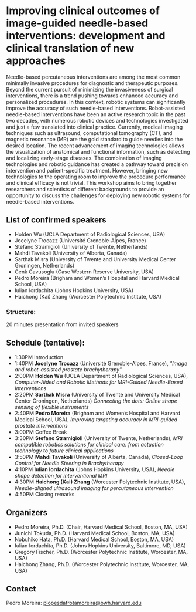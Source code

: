 # Improving clinical outcomes of image-guided needle-based interventions: development and clinical translation of new approaches

Needle-based percutaneous interventions are among the most common minimally invasive procedures for diagnostic and therapeutic purposes. Beyond the current pursuit of minimizing the invasiveness of surgical interventions, there is a trend pushing towards enhanced accuracy and personalized procedures. In this context, robotic systems can significantly improve the accuracy of such needle-based interventions. Robot-assisted needle-based interventions have been an active research topic in the past two decades, with numerous robotic devices and technologies investigated and just a few translated into clinical practice. Currently, medical imaging techniques such as ultrasound, computational tomography (CT), and magnetic resonance (MR) are the gold standard to guide needles into the desired location. The recent advancement of imaging technologies allows the visualization of anatomical and functional information, such as detecting and localizing early-stage diseases. The combination of imaging technologies and robotic guidance has created a pathway toward precision intervention and patient-specific treatment. However, bringing new technologies to the operating room to improve the procedure performance and clinical efficacy is not trivial. This workshop aims to bring together researchers and scientists of different backgrounds to provide an opportunity to discuss the challenges for deploying new robotic systems for needle-based interventions. 

## List of confirmed speakers
* Holden Wu (UCLA Department of Radiological Sciences, USA)
* Jocelyne Trocazz (Université Grenoble-Alpes, France)
* Stefano Stramigioli (University of Twente, Netherlands) 
* Mahdi Tavakoli (University of Alberta, Canada) 
* Sarthak Misra (University of Twente and University Medical Center Groningen, Netherlands)
* Cenk Cavusoglu (Case Western Reserve University, USA)
* Pedro Moreira (Brigham and Women’s Hospital and Harvard Medical School, USA)
* Iulian Iordachita (Johns Hopkins University, USA)
* Haichong (Kai) Zhang (Worcester Polytechnic Institute, USA)

### Structure: 
20 minutes presentation from invited speakers

## Schedule (tentative):

* 1:30PM Introduction
* 1:40PM **Jocelyne Trocazz** (Université Grenoble-Alpes, France), *"Image and robot-assisted prostate brachytherapy"*
* 2:00PM **Holden Wu** (UCLA Department of Radiological Sciences, USA), *Computer-Aided and Robotic Methods for MRI-Guided Needle-Based Interventions*
* 2:20PM **Sarthak Misra** (University of Twente and University Medical Center Groningen, Netherlands)  *Connecting the dots: Online shape sensing of flexible instruments*
* 2:40PM **Pedro Moreira** (Brigham and Women’s Hospital and Harvard Medical School, USA), *Improving targeting accuracy in MRI-guided prostate interventions*
* 3:00PM Coffee Break
* 3:30PM **Stefano Stramigioli** (University of Twente, Netherlands), *MRI compatible robotics solutions for clinical care: from actuation technology to future clinical applications*
* 3:50PM **Mahdi Tavakoli** (University of Alberta, Canada), *Closed-Loop Control for Needle Steering in Brachytherapy*
* 4:10PM **Iulian Iordachita** (Johns Hopkins University, USA), *Needle shape detection for interventional MRI*
* 4:30PM **Haichong (Kai) Zhang** (Worcester Polytechnic Institute, USA), *Needle-aligned ultrasound imaging for percutaneous intervention*
* 4:50PM Closing remarks


## Organizers

* Pedro Moreira, Ph.D. (Chair, Harvard Medical School, Boston, MA, USA)
* Junichi Tokuda, Ph.D. (Harvard Medical School, Boston, MA, USA)
* Nobuhiko Hata, Ph.D. (Harvard Medical School, Boston, MA, USA)
* Iulian Iordachita, Ph.D. (Johns Hopkins University, Baltimore, MD, USA)
* Gregory Fischer, Ph.D. (Worcester Polytechnic Institute, Worcester, MA, USA)
* Haichong Zhang, Ph.D. (Worcester Polytechnic Institute, Worcester, MA, USA)

## Contact
Pedro Moreira: plopesdafrotamoreira@bwh.harvard.edu





